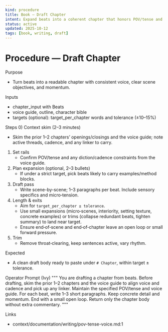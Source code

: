 ```yaml
---
kind: procedure
title: Book — Draft Chapter
intent: Expand beats into a coherent chapter that honors POV/tense and the voice guide
status: active
updated: 2025-10-12
tags: [book, writing, draft]
---
```


# Procedure — Draft Chapter

Purpose
- Turn beats into a readable chapter with consistent voice, clear scene objectives, and momentum.

Inputs
- chapter_input with Beats
- voice guide, outline, character bible
- targets (optional): target_per_chapter words and tolerance (±10–15%)

Steps
0) Context skim (2–3 minutes)
   - Skim the prior 1–2 chapters’ openings/closings and the voice guide; note active threads, cadence, and any linker to carry.
1) Set rails
   - Confirm POV/tense and any diction/cadence constraints from the voice guide.
2) Plan expansion (optional, 2–3 bullets)
   - If under a strict target, pick beats likely to carry examples/method blocks.
3) Draft pass
   - Write scene-by-scene; 1–3 paragraphs per beat. Include sensory specifics and micro‑tension.
4) Length & exits
   - Aim for `target_per_chapter ± tolerance`.
   - Use small expansions (micro‑scenes, interiority, setting texture, concrete examples) or trims (collapse redundant beats, tighten summary) to land near target.
   - Ensure end‑of‑scene and end‑of‑chapter leave an open loop or small forward pressure.
5) Trim
   - Remove throat‑clearing, keep sentences active, vary rhythm.

Expected
- A clean draft body ready to paste under `# Chapter`, within target ± tolerance.

Operator Prompt (Ivy)
"""
You are drafting a chapter from beats.
Before drafting, skim the prior 1–2 chapters and the voice guide to align voice and cadence and pick up any linker. Maintain the specified POV/tense and voice guide. For each beat, write 1–3 short paragraphs. Keep concrete detail and momentum. End with a small open loop.
Return only the chapter body without extra commentary.
"""

Links
- context/documentation/writing/pov-tense-voice.md:1
